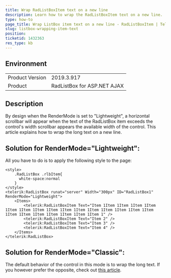 ```yaml
---
title: Wrap RadListBoxItem text on a new line
description: Learn how to wrap the RadListBoxItem text on a new line.
type: how-to
page_title: Wrap ListBox item text on a new line - RadListBoxItem | Telerik Web UI
slug: listbox-wrapping-item-text
position: 
ticketid: 1432363
res_type: kb
---
```


## Environment
<table>
	<tbody>
		<tr>
			<td>Product Version</td>
			<td>2019.3.917</td>
		</tr>
		<tr>
			<td>Product</td>
			<td>RadListBox for ASP.NET AJAX</td>
		</tr>
	</tbody>
</table>


## Description
By design when the RenderMode is set to "Lightweight", a horizontal scrollbar will appear when the text of the RadListBox item exceeds the control's width scrollbar appears the available width of the control.
This article explains how to wrap the long text on a new line.


## Solution for RenderMode="Lightweight":
All you have to do is to apply the following style to the page:

````ASPNET
<style>
    .RadListBox .rlbItem{
      white-space:normal
    }
</style>
<telerik:RadListBox runat="server" Width="300px" ID="RadListBox1" RenderMode="Lightweight">
    <Items>
        <telerik:RadListBoxItem Text="Item 1Item 1Item 1Item 1Item 1Item 1Item 1Item 1Item 1Item 1Item 1Item 1Item 1Item 1Item 1Item 1Item 1Item 1Item 1Item 1Item 1Item 1Item 1" />
        <telerik:RadListBoxItem Text="Item 2" />
        <telerik:RadListBoxItem Text="Item 3" />
        <telerik:RadListBoxItem Text="Item 4" />
    </Items>
</telerik:RadListBox>
````

## Solution for RenderMode="Classic": 
The default behavior of the control in this mode is to wrap the long text. If you however prefer the opposite, check out [this article](https://docs.telerik.com/devtools/aspnet-ajax/controls/listbox/how-to/scroll-items-horizontally).

